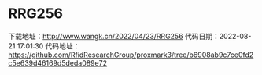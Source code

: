 # RRG256
下载地址：http://www.wangk.cn/2022/04/23/RRG256
代码日期：2022-08-21 17:01:30
代码地址：https://github.com/RfidResearchGroup/proxmark3/tree/b6908ab9c7ce0fd2c5e639d46169d5deda089e72
